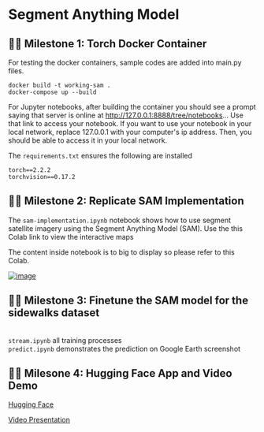 # Segment Anything Model

## 🚵‍♀️ Milestone 1: Torch Docker Container
For testing the docker containers, sample codes are added into main.py files.

```
docker build -t working-sam .
docker-compose up --build
```
For Jupyter notebooks, after building the container you should see a prompt saying that server is online at http://127.0.0.1:8888/tree/notebooks... Use that link to access your notebook. If you want to use your notebook in your local network, replace 127.0.0.1 with your computer's ip address. Then, you should be able to access it in your local network.

The `requirements.txt` ensures the following are installed
```
torch==2.2.2
torchvision==0.17.2
```

## 🚵‍♀️ Milestone 2: Replicate SAM Implementation

The `sam-implementation.ipynb` notebook shows how to use segment satellite imagery using the Segment Anything Model (SAM). Use the this Colab link to view the interactive maps

The content inside notebook is to big to display so please refer to this Colab.

[![image](https://colab.research.google.com/assets/colab-badge.svg)](https://colab.research.google.com/drive/1IZ-54GI-5cp5oTfhc8_NKHkIZRp8Yw_A?usp=sharing)


## 🚵‍♀️ Milestone 3: Finetune the SAM model for the sidewalks dataset
<br>`stream.ipynb` all training processes
<br>`predict.ipynb` demonstrates the prediction on Google Earth screenshot

## 🚵‍♀️ Milesone 4: Hugging Face App and Video Demo

[Hugging Face](https://huggingface.co/spaces/chloecodes/sam)

[Video Presentation](https://drive.google.com/file/d/1pfNURxCghOVTSUYtp3h53hsBx2Jq6jhZ/view?usp=sharing)